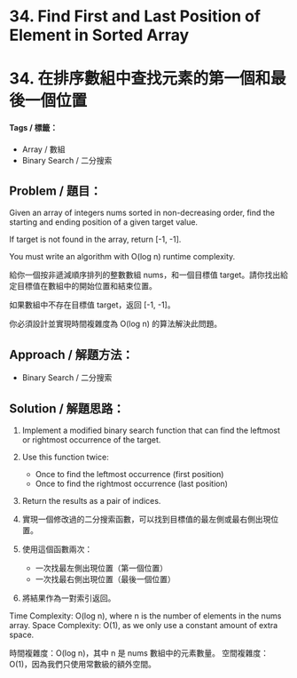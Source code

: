 # 34. Find First and Last Position of Element in Sorted Array
# 34. 在排序數組中查找元素的第一個和最後一個位置

#### Tags / 標籤：
- Array / 數組
- Binary Search / 二分搜索

## Problem / 題目：
Given an array of integers nums sorted in non-decreasing order, find the starting and ending position of a given target value.

If target is not found in the array, return [-1, -1].

You must write an algorithm with O(log n) runtime complexity.

給你一個按非遞減順序排列的整數數組 nums，和一個目標值 target。請你找出給定目標值在數組中的開始位置和結束位置。

如果數組中不存在目標值 target，返回 [-1, -1]。

你必須設計並實現時間複雜度為 O(log n) 的算法解決此問題。

## Approach / 解題方法：
- Binary Search / 二分搜索

## Solution / 解題思路： 
1. Implement a modified binary search function that can find the leftmost or rightmost occurrence of the target.
2. Use this function twice:
   - Once to find the leftmost occurrence (first position)
   - Once to find the rightmost occurrence (last position)
3. Return the results as a pair of indices.

1. 實現一個修改過的二分搜索函數，可以找到目標值的最左側或最右側出現位置。
2. 使用這個函數兩次：
   - 一次找最左側出現位置（第一個位置）
   - 一次找最右側出現位置（最後一個位置）
3. 將結果作為一對索引返回。

Time Complexity: O(log n), where n is the number of elements in the nums array.
Space Complexity: O(1), as we only use a constant amount of extra space.

時間複雜度：O(log n)，其中 n 是 nums 數組中的元素數量。
空間複雜度：O(1)，因為我們只使用常數級的額外空間。
